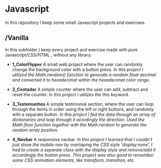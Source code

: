 # Javascript

In this repository I keep some small Javascript projects and exercises.
## /Vanilla
In this subfolder I keep every project and exercise made with pure Javascript/CSS/HTML , without any library.

 - **1_ColorFlipper**
A small web project where the user can randomly change the background color with a button press.
*In this project I utilized the Math.random() function to generate a random float decimal and converted it to hexadecimal within the hexadecimal color range.*

 - **2_Contador**
A simple counter where the user can add, subtract and reset the counter.
*In this project I utilizes the this keyword.*

 - **3_Testemunhos**
A simple testimonial section, where the user can loop through the items in order using the left or right buttons, and randomly with a separate button.
*In this project I fed the data through an array of dictionaries and loop through it acordingly the direction. Used the Math.floor function together with the Math.random to generate the random array position.*

 - **4_Navbar**
A responsive navbar.
*In this project I learned that I couldn't just show the mobile-nav by overlaping the CSS style 'display:none', I had to create a separate class with the display style and remove/add it accordingly the button press.
This project was also good to remember some CSS animation elements, like transform, transition, etc.*
